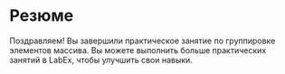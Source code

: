 # Резюме

Поздравляем! Вы завершили практическое занятие по группировке элементов массива. Вы можете выполнить больше практических занятий в LabEx, чтобы улучшить свои навыки.
